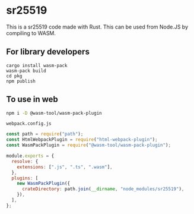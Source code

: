 # sr25519

This is a sr25519 code made with Rust.
This can be used from Node.JS by compiling to WASM.

## For library developers

```shell
cargo install wasm-pack
wasm-pack build
cd pkg
npm publish
```

## To use in web

```bash
npm i -D @wasm-tool/wasm-pack-plugin
```

`webpack.config.js`

```javascript
const path = require("path");
const HtmlWebpackPlugin = require("html-webpack-plugin");
const WasmPackPlugin = require("@wasm-tool/wasm-pack-plugin");

module.exports = {
  resolve: {
    extensions: [".js", ".ts", ".wasm"],
  },
  plugins: [
    new WasmPackPlugin({
      crateDirectory: path.join(__dirname, "node_modules/sr25519"),
    }),
  ],
};
```
